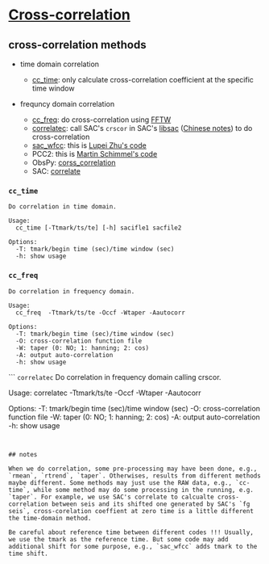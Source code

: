 # [Cross-correlation](https://en.wikipedia.org/wiki/Cross-correlation)

## cross-correlation methods

- time domain correlation
    - [cc_time](src/cc_time.c): only calculate cross-correlation coefficient at the specific time window

- frequncy domain correlation
    - [cc_freq](src/cc_freq.c): do cross-correlation using [FFTW](http://www.fftw.org/)
    - [correlatec](src/correlatec.c): call SAC's `crscor` in SAC's [libsac](http://ds.iris.edu/files/sac-manual/manual/saclib.html) ([Chinese notes](https://seisman.github.io/SAC_Docs_zh/libs/libsac/#crscor)) to do cross-correlation
    - [sac_wfcc](sac_wfcc/): this is [Lupei Zhu's code](http://geophysics.eas.gatech.edu/people/zpeng/Teaching/SAC_Tutorial/#part3_1)
    - PCC2: this is [Martin Schimmel's code](http://diapiro.ictja.csic.es/gt/mschi/SCIENCE/pcc2_method.py)
    - ObsPy: [corss_correlation](https://docs.obspy.org/packages/autogen/obspy.signal.cross_correlation.html#module-obspy.signal.cross_correlation)
    - SAC: [correlate](examples/SAC-correlate.sh)


### `cc_time`

```
Do correlation in time domain.

Usage:
  cc_time [-Ttmark/ts/te] [-h] sacifle1 sacfile2

Options:
  -T: tmark/begin time (sec)/time window (sec)
  -h: show usage
```

### `cc_freq`

```
Do correlation in frequency domain.

Usage:
  cc_freq  -Ttmark/ts/te -Occf -Wtaper -Aautocorr

Options:
  -T: tmark/begin time (sec)/time window (sec)
  -O: cross-correlation function file
  -W: taper (0: NO; 1: hanning; 2: cos)
  -A: output auto-correlation
  -h: show usage
```


``` `correlatec`
Do correlation in frequency domain calling crscor.

Usage:
  correlatec -Ttmark/ts/te -Occf -Wtaper -Aautocorr

Options:
  -T: tmark/begin time (sec)/time window (sec)
  -O: cross-correlation function file
  -W: taper (0: NO; 1: hanning; 2: cos)
  -A: output auto-correlation
  -h: show usage
```


## notes

When we do correlation, some pre-processing may have been done, e.g., `rmean`, `rtrend`, `taper`. Otherwises, results from different methods maybe different. Some methods may just use the RAW data, e.g., `cc-time`, while some method may do some processing in the running, e.g. `taper`. For example, we use SAC's correlate to calcualte cross-correlation between seis and its shifted one generated by SAC's `fg seis`, cross-corelation coeffient at zero time is a little different the time-domain method.

Be careful about reference time between different codes !!! Usually, we use the tmark as the reference time. But some code may add additional shift for some purpose, e.g., `sac_wfcc` adds tmark to the time shift.

